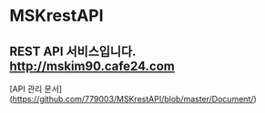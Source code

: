 # MSKrestAPI
REST API 서비스입니다.
<http://mskim90.cafe24.com>
-------------------------------------------------
[API 관리 문서] (https://github.com/779003/MSKrestAPI/blob/master/Document/)
